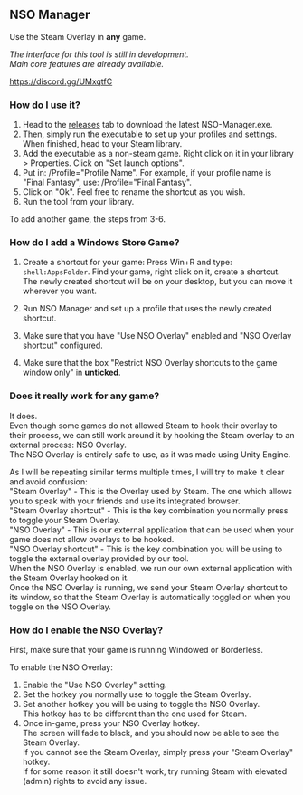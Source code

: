 ## NSO Manager  
Use the Steam Overlay in **any** game.  

*The interface for this tool is still in development.*  
*Main core features are already available.*  

https://discord.gg/UMxqtfC  

### How do I use it?  
1. Head to the [releases](https://github.com/lemasato/Non-Steam-Overlay-Manager/releases) tab to download the latest NSO-Manager.exe.  
1. Then, simply run the executable to set up your profiles and settings. When finished, head to your Steam library.  
1. Add the executable as a non-steam game. Right click on it in your library > Properties. Click on "Set launch options".  
1. Put in: /Profile="Profile Name". For example, if your profile name is "Final Fantasy", use: /Profile="Final Fantasy".  
1. Click on "Ok". Feel free to rename the shortcut as you wish.  
1. Run the tool from your library.  

To add another game, the steps from 3-6.  

### How do I add a Windows Store Game?

1. Create a shortcut for your game:
Press Win+R and type: `shell:AppsFolder`. Find your game, right click on it, create a shortcut.  
The newly created shortcut will be on your desktop, but you can move it wherever you want.

1. Run NSO Manager and set up a profile that uses the newly created shortcut.

1. Make sure that you have "Use NSO Overlay" enabled and "NSO Overlay shortcut" configured.  

1. Make sure that the box "Restrict NSO Overlay shortcuts to the game window only" in **unticked**.

### Does it really work for any game?  
It does.  
Even though some games do not allowed Steam to hook their overlay to their process, we can still work around it by hooking the Steam overlay to an external process: NSO Overlay.  
The NSO Overlay is entirely safe to use, as it was made using Unity Engine.

As I will be repeating similar terms multiple times, I will try to make it clear and avoid confusion:  
"Steam Overlay" - This is the Overlay used by Steam. The one which allows you to speak with your friends and use its integrated browser.  
"Steam Overlay shortcut" - This is the key combination you normally press to toggle your Steam Overlay.  
"NSO Overlay" - This is our external application that can be used when your game does not allow overlays to be hooked.  
"NSO Overlay shortcut" - This is the key combination you will be using to toggle the external overlay provided by our tool.  
When the NSO Overlay is enabled, we run our own external application with the Steam Overlay hooked on it.  
Once the NSO Overlay is running, we send your Steam Overlay shortcut to its window, so that the Steam Overlay is automatically toggled on when you toggle on the NSO Overlay.  

### How do I enable the NSO Overlay?  
First, make sure that your game is running Windowed or Borderless.  

To enable the NSO Overlay:  
1. Enable the "Use NSO Overlay" setting.  
1. Set the hotkey you normally use to toggle the Steam Overlay.  
1. Set another hotkey you will be using to toggle the NSO Overlay.  
This hotkey has to be different than the one used for Steam.  
1. Once in-game, press your NSO Overlay hotkey.  
The screen will fade to black, and you should now be able to see the Steam Overlay.  
If you cannot see the Steam Overlay, simply press your "Steam Overlay" hotkey.  
If for some reason it still doesn't work, try running Steam with elevated (admin) rights to avoid any issue.  
